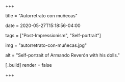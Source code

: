 +++

title = "Autorretrato con muñecas"

date = 2020-05-27T15:18:56-04:00

tags = ["Post-Impressionism", "Self-portrait"]

img = "autorretrato-con-muñecas.jpg"

alt = "Self-portrait of Armando Reverón with his dolls."

[_build]
	render = false

+++

